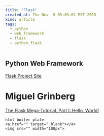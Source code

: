 ```yaml
---
title: "Flask"
created_at: Thu Nov  5 05:05:01 MST 2015
kind: article
tags:
  - python
  - web_framework
  - flask
  - python_flask
---
```


## Python Web Framework

<a href="http://flask.pocoo.org/" target="_blank">Flask Project Site</a>

# Miguel Grinberg

<a href="http://blog.miguelgrinberg.com/post/the-flask-mega-tutorial-part-i-hello-world/page/11" target="_blank">The Flask Mega-Tutorial, Part I: Hello, World!</a>

~~~~~~~~~~~~~
html boiler plate
<a href="" target="_blank"></a>
<img src="" width="100px">
~~~~~~~~~~~~~

